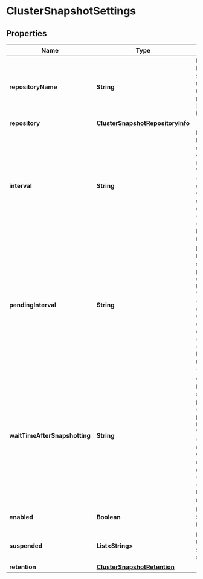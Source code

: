 # ClusterSnapshotSettings

## Properties
Name | Type | Description | Notes
------------ | ------------- | ------------- | -------------
**repositoryName** | **String** | Deprecated: ECE snapshot repository name, please use [repository] instead |  [optional]
**repository** | [**ClusterSnapshotRepositoryInfo**](ClusterSnapshotRepositoryInfo.md) |  |  [optional]
**interval** | **String** | Interval between snapshots, with the format &#x27;length unit&#x27; (space is optional), where unit can be one of: d (day), h (hour), min (minute). Default is 30 minutes |  [optional]
**pendingInterval** | **String** | Interval between snapshot progress checks, with the format &#x27;length unit&#x27; (space is optional), where unit can be one of: d (day), h (hour), min (minute). Default is 1 minute |  [optional]
**waitTimeAfterSnapshotting** | **String** | The time to wait between snapshot phases (snapshot, purge), with the format &#x27;length unit&#x27; (space is optional), where unit can be one of: d (day), h (hour), min (minute). Default is 10 minutes |  [optional]
**enabled** | **Boolean** | Indicates if Snapshotting is enabled |  [optional]
**suspended** | **List&lt;String&gt;** | List of temporary snapshot suspensions |  [optional]
**retention** | [**ClusterSnapshotRetention**](ClusterSnapshotRetention.md) |  |  [optional]

